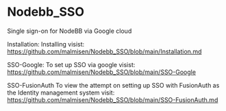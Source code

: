 # Nodebb_SSO
Single sign-on for NodeBB via Google cloud

Installation:
Installing visist: https://github.com/malmisen/Nodebb_SSO/blob/main/Installation.md

SSO-Google:
To set up SSO via google visist: https://github.com/malmisen/Nodebb_SSO/blob/main/SSO-Google

SSO-FusionAuth
To view the attempt on setting up SSO with FusionAuth as the Identity management system visit: https://github.com/malmisen/Nodebb_SSO/blob/main/SSO-FusionAuth.md
